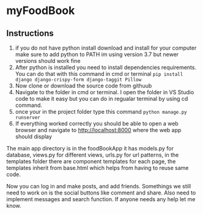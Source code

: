 # myFoodBook
## Instructions
1. if you do not have python install download and install for your computer make sure to add python to PATH im using version 3.7 but newer versions should work fine
2. After python is installed you need to install dependencies requirements. You can do that with this command in cmd or terminal
``pip install django django-crispy-form django-taggit Pillow``
3. Now clone or download the source code from githuub
4. Navigate to the folder in cmd or terminal. I open the folder in VS Studio code to make it easy but you can do in regualar terminal by using cd command. 
5. once your in the project folder type this command
``python manage.py runserver``
6. If everything worked correctly you should be able to open a web browser and navigate to [http://localhost:8000](http://localhost:8000) where the web app should display

The main app directory is in the foodBookApp it has models.py for database, views.py for different views, urls.py for url patterns, in the templates folder there are component templates for each page, the templates inherit from base.html which helps from having to reuse same code. 

Now you can log in and make posts, and add friends. Somethings we still need to work on is the social buttons like comment and share. Also need to implement messages and search function. If anyone needs any help let me know. 
